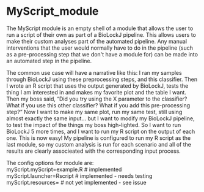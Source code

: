 # MyScript_module


The MyScript module is an empty shell of a module that allows the user to run a script of their own as part of a BioLockJ pipeline. This allows users to make their custom analyses part of the automated pipeline.  Any manual interventions that the user would normally have to do in the pipeline (such as a pre-processing step that we don't have a module for) can be made into an automated step in the pipeline.

The common use case will have a narrative like this:
I ran my samples through BioLockJ using these preprocessing steps, and this classifier.
Then I wrote an R script that uses the output generated by BioLockJ, tests the thing I am interested in and makes my favorite plot and the table I want.
Then my boss said, “Did you try using the X parameter to the classifier? What if you use this other classifier? What if you add this pre-processing step?”
Now I want to make my same plot, run my same test, still using almost exactly the same input… but I want to modify my BioLockJ pipeline, to test the impact of the things my boss high-lighted.  So I want to run BioLockJ 5 more times, and I want to run my R script on the output of each one.
This is now easy! My pipeline is configured to run my R script as the last module, so my custom analysis is run for each scenario and all of the results are clearly associeated with the corresponding input process.


The config options for module are:                           
myScript.myScript=example.R # implemented                           
myScript.launcher=Rscript # implemented - needs testing                           
myScript.resources= # not yet implemented - see issue                           

